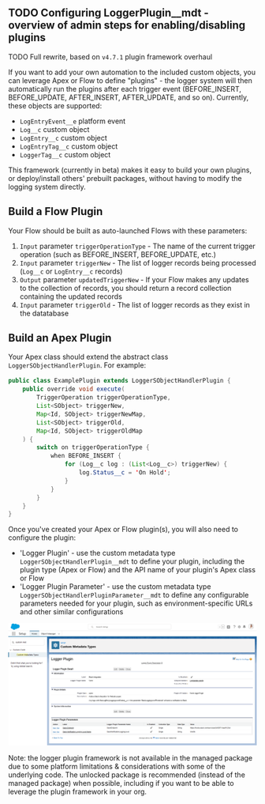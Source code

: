 ## TODO Configuring LoggerPlugin\_\_mdt - overview of admin steps for enabling/disabling plugins

TODO Full rewrite, based on `v4.7.1` plugin framework overhaul

If you want to add your own automation to the included custom objects, you can leverage Apex or Flow to define "plugins" - the logger system will then automatically run the plugins after each trigger event (BEFORE_INSERT, BEFORE_UPDATE, AFTER_INSERT, AFTER_UPDATE, and so on). Currently, these objects are supported:

-   `LogEntryEvent__e` platform event
-   `Log__c` custom object
-   `LogEntry__c` custom object
-   `LogEntryTag__c` custom object
-   `LoggerTag__c` custom object

This framework (currently in beta) makes it easy to build your own plugins, or deploy/install others' prebuilt packages, without having to modify the logging system directly.

## Build a Flow Plugin

Your Flow should be built as auto-launched Flows with these parameters:

1. `Input` parameter `triggerOperationType` - The name of the current trigger operation (such as BEFORE_INSERT, BEFORE_UPDATE, etc.)
2. `Input` parameter `triggerNew` - The list of logger records being processed (`Log__c` or `LogEntry__c` records)
3. `Output` parameter `updatedTriggerNew` - If your Flow makes any updates to the collection of records, you should return a record collection containing the updated records
4. `Input` parameter `triggerOld` - The list of logger records as they exist in the datatabase

## Build an Apex Plugin

Your Apex class should extend the abstract class `LoggerSObjectHandlerPlugin`. For example:

```java
public class ExamplePlugin extends LoggerSObjectHandlerPlugin {
    public override void execute(
        TriggerOperation triggerOperationType,
        List<SObject> triggerNew,
        Map<Id, SObject> triggerNewMap,
        List<SObject> triggerOld,
        Map<Id, SObject> triggerOldMap
    ) {
        switch on triggerOperationType {
            when BEFORE_INSERT {
                for (Log__c log : (List<Log__c>) triggerNew) {
                    log.Status__c = 'On Hold';
                }
            }
        }
    }
}

```

Once you've created your Apex or Flow plugin(s), you will also need to configure the plugin:

-   'Logger Plugin' - use the custom metadata type `LoggerSObjectHandlerPlugin__mdt` to define your plugin, including the plugin type (Apex or Flow) and the API name of your plugin's Apex class or Flow
-   'Logger Plugin Parameter' - use the custom metadata type `LoggerSObjectHandlerPluginParameter__mdt` to define any configurable parameters needed for your plugin, such as environment-specific URLs and other similar configurations

![Logger plugin: configuration](./images/slack-plugin-configuration.png)

Note: the logger plugin framework is not available in the managed package due to some platform limitations & considerations with some of the underlying code. The unlocked package is recommended (instead of the managed package) when possible, including if you want to be able to leverage the plugin framework in your org.
